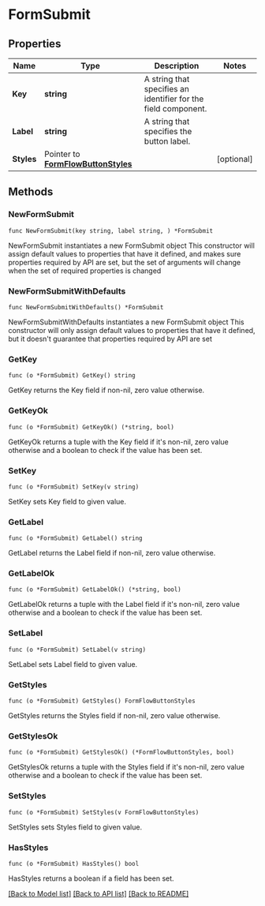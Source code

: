 # FormSubmit

## Properties

Name | Type | Description | Notes
------------ | ------------- | ------------- | -------------
**Key** | **string** | A string that specifies an identifier for the field component. | 
**Label** | **string** | A string that specifies the button label. | 
**Styles** | Pointer to [**FormFlowButtonStyles**](FormFlowButtonStyles.md) |  | [optional] 

## Methods

### NewFormSubmit

`func NewFormSubmit(key string, label string, ) *FormSubmit`

NewFormSubmit instantiates a new FormSubmit object
This constructor will assign default values to properties that have it defined,
and makes sure properties required by API are set, but the set of arguments
will change when the set of required properties is changed

### NewFormSubmitWithDefaults

`func NewFormSubmitWithDefaults() *FormSubmit`

NewFormSubmitWithDefaults instantiates a new FormSubmit object
This constructor will only assign default values to properties that have it defined,
but it doesn't guarantee that properties required by API are set

### GetKey

`func (o *FormSubmit) GetKey() string`

GetKey returns the Key field if non-nil, zero value otherwise.

### GetKeyOk

`func (o *FormSubmit) GetKeyOk() (*string, bool)`

GetKeyOk returns a tuple with the Key field if it's non-nil, zero value otherwise
and a boolean to check if the value has been set.

### SetKey

`func (o *FormSubmit) SetKey(v string)`

SetKey sets Key field to given value.


### GetLabel

`func (o *FormSubmit) GetLabel() string`

GetLabel returns the Label field if non-nil, zero value otherwise.

### GetLabelOk

`func (o *FormSubmit) GetLabelOk() (*string, bool)`

GetLabelOk returns a tuple with the Label field if it's non-nil, zero value otherwise
and a boolean to check if the value has been set.

### SetLabel

`func (o *FormSubmit) SetLabel(v string)`

SetLabel sets Label field to given value.


### GetStyles

`func (o *FormSubmit) GetStyles() FormFlowButtonStyles`

GetStyles returns the Styles field if non-nil, zero value otherwise.

### GetStylesOk

`func (o *FormSubmit) GetStylesOk() (*FormFlowButtonStyles, bool)`

GetStylesOk returns a tuple with the Styles field if it's non-nil, zero value otherwise
and a boolean to check if the value has been set.

### SetStyles

`func (o *FormSubmit) SetStyles(v FormFlowButtonStyles)`

SetStyles sets Styles field to given value.

### HasStyles

`func (o *FormSubmit) HasStyles() bool`

HasStyles returns a boolean if a field has been set.


[[Back to Model list]](../README.md#documentation-for-models) [[Back to API list]](../README.md#documentation-for-api-endpoints) [[Back to README]](../README.md)


